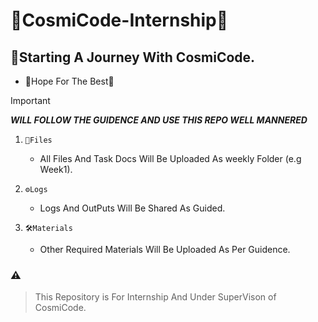 # 🚀CosmiCode-Internship🚀  
## 🤝Starting A Journey With CosmiCode.  
- 🌹Hope For The Best🌹  

> [!IMPORTANT]  
> ***WILL FOLLOW THE GUIDENCE AND USE THIS REPO WELL MANNERED***  

1) `📂Files`
   - All Files And Task Docs Will Be Uploaded As weekly Folder (e.g Week1).
    
3) `⚙️Logs`
   - Logs And OutPuts Will Be Shared As Guided.
     
5) `🛠️Materials`
   - Other Required Materials Will Be Uploaded As Per Guidence.

### ⚠️
> This Repository is For Internship And Under SuperVison of CosmiCode.  
